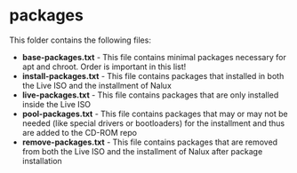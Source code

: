 # packages

This folder contains the following files:

* **base-packages.txt** - This file contains minimal packages necessary for apt and chroot. Order is important in this list!
* **install-packages.txt** - This file contains packages that installed in both the Live ISO and the installment of Nalux
* **live-packages.txt** - This file contains packages that are only installed inside the Live ISO
* **pool-packages.txt** - This file contains packages that may or may not be needed (like special drivers or bootloaders) for the installment and thus are added to the CD-ROM repo
* **remove-packages.txt** - This file contains packages that are removed from both the Live ISO and the installment of Nalux after package installation
